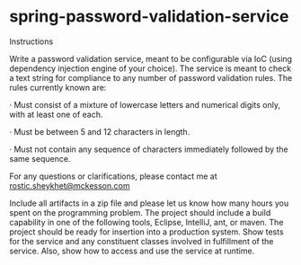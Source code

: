 # spring-password-validation-service
Instructions

Write a password validation service, meant to be configurable via IoC (using dependency injection engine of your choice). The service is meant to check a text string for compliance to any number of password validation rules. The rules currently known are:

 

·         Must consist of a mixture of lowercase letters and numerical digits only, with at least one of each.

·         Must be between 5 and 12 characters in length.

·         Must not contain any sequence of characters immediately followed by the same sequence.

 

For any questions or clarifications, please contact me at rostic.sheykhet@mckesson.com

 

Include all artifacts in a zip file and please let us know how many hours you spent on the programming problem. The project should include a build capability in one of the following tools, Eclipse, IntelliJ, ant, or maven. The project should be ready for insertion into a production system. Show tests for the service and any constituent classes involved in fulfillment of the service. Also, show how to access and use the service at runtime.
